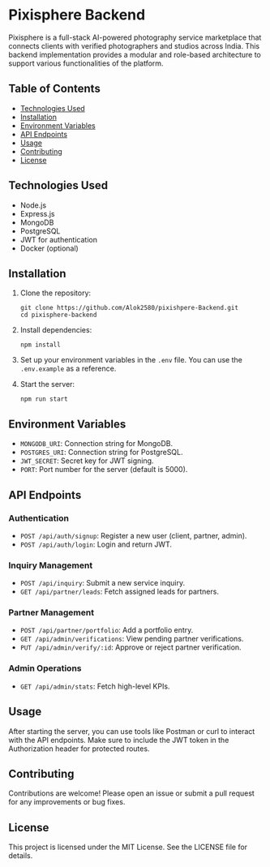 # Pixisphere Backend

Pixisphere is a full-stack AI-powered photography service marketplace that connects clients with verified photographers and studios across India. This backend implementation provides a modular and role-based architecture to support various functionalities of the platform.

## Table of Contents

- [Technologies Used](#technologies-used)
- [Installation](#installation)
- [Environment Variables](#environment-variables)
- [API Endpoints](#api-endpoints)
- [Usage](#usage)
- [Contributing](#contributing)
- [License](#license)

## Technologies Used

- Node.js
- Express.js
- MongoDB
- PostgreSQL
- JWT for authentication
- Docker (optional)

## Installation

1. Clone the repository:
   ```
   git clone https://github.com/Alok2580/pixishpere-Backend.git
   cd pixisphere-backend
   ```

2. Install dependencies:
   ```
   npm install
   ```

3. Set up your environment variables in the `.env` file. You can use the `.env.example` as a reference.

4. Start the server:
   ```
   npm run start
   ```

## Environment Variables

- `MONGODB_URI`: Connection string for MongoDB.
- `POSTGRES_URI`: Connection string for PostgreSQL.
- `JWT_SECRET`: Secret key for JWT signing.
- `PORT`: Port number for the server (default is 5000).

## API Endpoints

### Authentication
- `POST /api/auth/signup`: Register a new user (client, partner, admin).
- `POST /api/auth/login`: Login and return JWT.

### Inquiry Management
- `POST /api/inquiry`: Submit a new service inquiry.
- `GET /api/partner/leads`: Fetch assigned leads for partners.

### Partner Management
- `POST /api/partner/portfolio`: Add a portfolio entry.
- `GET /api/admin/verifications`: View pending partner verifications.
- `PUT /api/admin/verify/:id`: Approve or reject partner verification.

### Admin Operations
- `GET /api/admin/stats`: Fetch high-level KPIs.

## Usage

After starting the server, you can use tools like Postman or curl to interact with the API endpoints. Make sure to include the JWT token in the Authorization header for protected routes.

## Contributing

Contributions are welcome! Please open an issue or submit a pull request for any improvements or bug fixes.

## License

This project is licensed under the MIT License. See the LICENSE file for details.